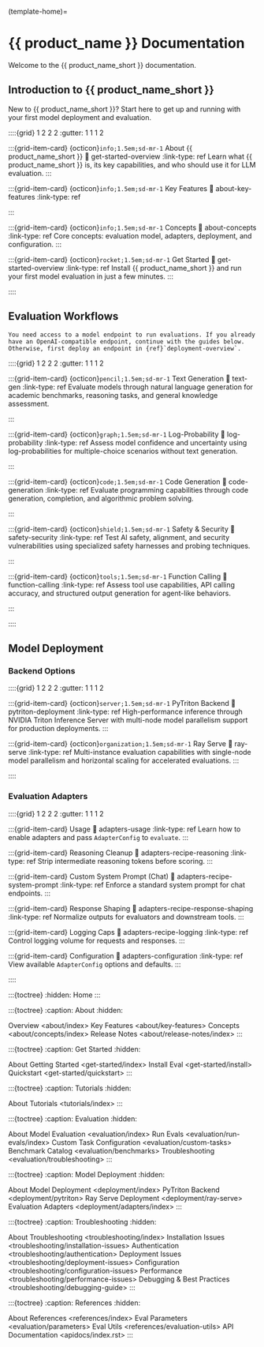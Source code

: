 (template-home)=

# {{ product_name }} Documentation

Welcome to the {{ product_name_short }} documentation.

## Introduction to {{ product_name_short }}

New to {{ product_name_short }}? Start here to get up and running with your first model deployment and evaluation.

::::{grid} 1 2 2 2
:gutter: 1 1 1 2

:::{grid-item-card} {octicon}`info;1.5em;sd-mr-1` About {{ product_name_short }}
:link: get-started-overview
:link-type: ref
Learn what {{ product_name_short }} is, its key capabilities, and who should use it for LLM evaluation.
:::

:::{grid-item-card} {octicon}`info;1.5em;sd-mr-1` Key Features
:link: about-key-features
:link-type: ref
<!-- TBD -->
:::

:::{grid-item-card} {octicon}`info;1.5em;sd-mr-1` Concepts
:link: about-concepts
:link-type: ref
Core concepts: evaluation model, adapters, deployment, and configuration.
:::

:::{grid-item-card} {octicon}`rocket;1.5em;sd-mr-1` Get Started
:link: get-started-overview
:link-type: ref
Install {{ product_name_short }} and run your first model evaluation in just a few minutes.
:::

::::

## Evaluation Workflows

```{note}
You need access to a model endpoint to run evaluations. If you already have an OpenAI-compatible endpoint, continue with the guides below. Otherwise, first deploy an endpoint in {ref}`deployment-overview`.
```

::::{grid} 1 2 2 2
:gutter: 1 1 1 2

:::{grid-item-card} {octicon}`pencil;1.5em;sd-mr-1` Text Generation
:link: text-gen
:link-type: ref
Evaluate models through natural language generation for academic benchmarks, reasoning tasks, and general knowledge assessment.

:::

:::{grid-item-card} {octicon}`graph;1.5em;sd-mr-1` Log-Probability
:link: log-probability
:link-type: ref
Assess model confidence and uncertainty using log-probabilities for multiple-choice scenarios without text generation.

:::

:::{grid-item-card} {octicon}`code;1.5em;sd-mr-1` Code Generation
:link: code-generation
:link-type: ref
Evaluate programming capabilities through code generation, completion, and algorithmic problem solving.

:::

:::{grid-item-card} {octicon}`shield;1.5em;sd-mr-1` Safety & Security
:link: safety-security
:link-type: ref
Test AI safety, alignment, and security vulnerabilities using specialized safety harnesses and probing techniques.

:::

:::{grid-item-card} {octicon}`tools;1.5em;sd-mr-1` Function Calling
:link: function-calling
:link-type: ref
Assess tool use capabilities, API calling accuracy, and structured output generation for agent-like behaviors.

:::

::::

## Model Deployment

### Backend Options

::::{grid} 1 2 2 2
:gutter: 1 1 1 2

:::{grid-item-card} {octicon}`server;1.5em;sd-mr-1` PyTriton Backend
:link: pytriton-deployment
:link-type: ref
High-performance inference through NVIDIA Triton Inference Server with multi-node model parallelism support for production deployments.
:::

:::{grid-item-card} {octicon}`organization;1.5em;sd-mr-1` Ray Serve
:link: ray-serve
:link-type: ref
Multi-instance evaluation capabilities with single-node model parallelism and horizontal scaling for accelerated evaluations.
:::

::::

### Evaluation Adapters

::::{grid} 1 2 2 2
:gutter: 1 1 1 2

:::{grid-item-card} Usage
:link: adapters-usage
:link-type: ref
Learn how to enable adapters and pass `AdapterConfig` to `evaluate`.
:::

:::{grid-item-card} Reasoning Cleanup
:link: adapters-recipe-reasoning
:link-type: ref
Strip intermediate reasoning tokens before scoring.
:::

:::{grid-item-card} Custom System Prompt (Chat)
:link: adapters-recipe-system-prompt
:link-type: ref
Enforce a standard system prompt for chat endpoints.
:::

:::{grid-item-card} Response Shaping
:link: adapters-recipe-response-shaping
:link-type: ref
Normalize outputs for evaluators and downstream tools.
:::

:::{grid-item-card} Logging Caps
:link: adapters-recipe-logging
:link-type: ref
Control logging volume for requests and responses.
:::

:::{grid-item-card} Configuration
:link: adapters-configuration
:link-type: ref
View available `AdapterConfig` options and defaults.
:::

::::

:::{toctree}
:hidden:
Home <self>
:::

:::{toctree}
:caption: About
:hidden:

Overview <about/index>
Key Features <about/key-features>
Concepts <about/concepts/index>
Release Notes <about/release-notes/index>
:::

:::{toctree}
:caption: Get Started
:hidden:

About Getting Started <get-started/index>
Install Eval <get-started/install>
Quickstart <get-started/quickstart>
:::

:::{toctree}
:caption: Tutorials
:hidden:

About Tutorials <tutorials/index>
:::

:::{toctree}
:caption: Evaluation
:hidden:

About Model Evaluation <evaluation/index>
Run Evals <evaluation/run-evals/index>
Custom Task Configuration <evaluation/custom-tasks>
Benchmark Catalog <evaluation/benchmarks>
Troubleshooting <evaluation/troubleshooting>
:::

:::{toctree}
:caption: Model Deployment
:hidden:

About Model Deployment <deployment/index>
PyTriton Backend <deployment/pytriton>
Ray Serve Deployment <deployment/ray-serve>
Evaluation Adapters <deployment/adapters/index>
:::

:::{toctree}
:caption: Troubleshooting
:hidden:

About Troubleshooting <troubleshooting/index>
Installation Issues <troubleshooting/installation-issues>
Authentication <troubleshooting/authentication>
Deployment Issues <troubleshooting/deployment-issues>
Configuration <troubleshooting/configuration-issues>
Performance <troubleshooting/performance-issues>
Debugging & Best Practices <troubleshooting/debugging-guide>
:::

:::{toctree}
:caption: References
:hidden:

About References <references/index>
Eval Parameters <evaluation/parameters>
Eval Utils <references/evaluation-utils>
API Documentation <apidocs/index.rst>
:::

